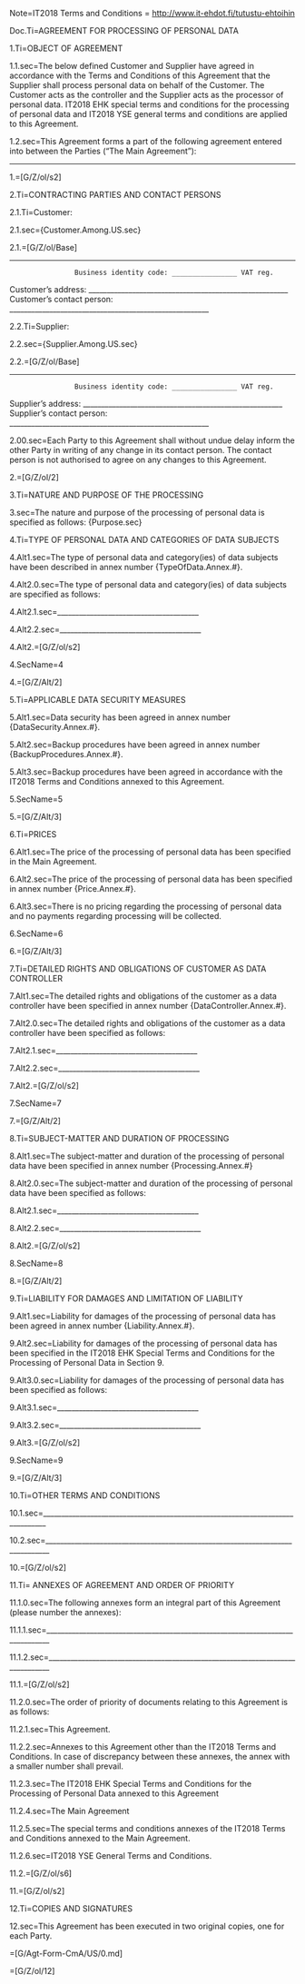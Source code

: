 Note=IT2018 Terms and Conditions = http://www.it-ehdot.fi/tutustu-ehtoihin

Doc.Ti=AGREEMENT FOR PROCESSING OF PERSONAL DATA

1.Ti=OBJECT OF AGREEMENT

1.1.sec=The below defined Customer and Supplier have agreed in accordance with the Terms and Conditions of this Agreement that the Supplier shall process personal data on behalf of the Customer. The Customer acts as the controller and the Supplier acts as the processor of personal data. IT2018 EHK special terms and conditions for the processing of personal data and IT2018 YSE general terms and conditions are applied to this Agreement.

1.2.sec=This Agreement forms a part of the following agreement entered into between the Parties (“The Main Agreement”):
_______________________________________________________________________________

1.=[G/Z/ol/s2]

2.Ti=CONTRACTING PARTIES AND CONTACT PERSONS

2.1.Ti=Customer:

2.1.sec={Customer.Among.US.sec}

2.1.=[G/Z/ol/Base]
_______________________________________________________
					Business identity code: ________________ VAT reg.
Customer’s address:		_______________________________________________________
Customer’s contact person:   _______________________________________________________
	
2.2.Ti=Supplier:

2.2.sec={Supplier.Among.US.sec}

2.2.=[G/Z/ol/Base]
_______________________________________________________
					Business identity code: ________________ VAT reg.
Supplier’s address:		_______________________________________________________
Supplier’s contact person:	_______________________________________________________

2.00.sec=Each Party to this Agreement shall without undue delay inform the other Party in writing of any change in its contact person. The contact person is not authorised to agree on any changes to this Agreement.

2.=[G/Z/ol/2]


3.Ti=NATURE AND PURPOSE OF THE PROCESSING

3.sec=The nature and purpose of the processing of personal data is specified as follows:  {Purpose.sec}


4.Ti=TYPE OF PERSONAL DATA AND CATEGORIES OF DATA SUBJECTS

4.Alt1.sec=The type of personal data and category(ies) of data subjects have been described in annex number {TypeOfData.Annex.#}.

4.Alt2.0.sec=The type of personal data and category(ies) of data subjects are specified as follows:

4.Alt2.1.sec=_______________________________________

4.Alt2.2.sec=_______________________________________

4.Alt2.=[G/Z/ol/s2]

4.SecName=4

4.=[G/Z/Alt/2]

5.Ti=APPLICABLE DATA SECURITY MEASURES

5.Alt1.sec=Data security has been agreed in annex number {DataSecurity.Annex.#}.

5.Alt2.sec=Backup procedures have been agreed in annex number {BackupProcedures.Annex.#}.

5.Alt3.sec=Backup procedures have been agreed in accordance with the IT2018 Terms and Conditions annexed to this Agreement.

5.SecName=5

5.=[G/Z/Alt/3]

6.Ti=PRICES 

6.Alt1.sec=The price of the processing of personal data has been specified in the Main Agreement.

6.Alt2.sec=The price of the processing of personal data has been specified in annex number {Price.Annex.#}.

6.Alt3.sec=There is no pricing regarding  the processing of personal data and no payments regarding processing will be collected.

6.SecName=6

6.=[G/Z/Alt/3]

7.Ti=DETAILED RIGHTS AND OBLIGATIONS OF CUSTOMER AS DATA CONTROLLER

7.Alt1.sec=The detailed rights and obligations of the customer as a data controller have been specified in annex number {DataController.Annex.#}.

7.Alt2.0.sec=The detailed rights and obligations of the customer as a data controller have been specified as follows:

7.Alt2.1.sec=_______________________________________

7.Alt2.2.sec=_______________________________________

7.Alt2.=[G/Z/ol/s2]

7.SecName=7

7.=[G/Z/Alt/2]


8.Ti=SUBJECT-MATTER AND DURATION OF PROCESSING

8.Alt1.sec=The subject-matter and duration of the processing of personal data have been specified in annex number {Processing.Annex.#}

8.Alt2.0.sec=The subject-matter and duration of the processing of personal data have been specified as follows:

8.Alt2.1.sec=_______________________________________

8.Alt2.2.sec=_______________________________________

8.Alt2.=[G/Z/ol/s2]

8.SecName=8

8.=[G/Z/Alt/2]


9.Ti=LIABILITY FOR DAMAGES AND LIMITATION OF LIABILITY

9.Alt1.sec=Liability for damages of the processing of personal data has been agreed in annex number {Liability.Annex.#}.

9.Alt2.sec=Liability for damages of the processing of personal data has been specified in the IT2018 EHK  Special Terms and Conditions for the Processing of Personal Data in Section 9.
 
9.Alt3.0.sec=Liability for damages of the processing of personal data has been specified as follows:

9.Alt3.1.sec=_______________________________________

9.Alt3.2.sec=_______________________________________

9.Alt3.=[G/Z/ol/s2]

9.SecName=9

9.=[G/Z/Alt/3]

10.Ti=OTHER TERMS AND CONDITIONS

10.1.sec=_______________________________________________________________________________

10.2.sec=_______________________________________________________________________________


10.=[G/Z/ol/s2]

11.Ti= ANNEXES OF AGREEMENT AND ORDER OF PRIORITY

11.1.0.sec=The following annexes form an integral part of this Agreement (please number the annexes):

11.1.1.sec=_______________________________________________________________________________

11.1.2.sec=_______________________________________________________________________________

11.1.=[G/Z/ol/s2]


11.2.0.sec=The order of priority of documents relating to this Agreement is as follows:

11.2.1.sec=This Agreement.

11.2.2.sec=Annexes to this Agreement other than the IT2018 Terms and Conditions. In case of discrepancy between these annexes, the annex with a smaller number shall prevail.

11.2.3.sec=The IT2018 EHK Special Terms and Conditions for the Processing of Personal Data annexed to this Agreement

11.2.4.sec=The Main Agreement 

11.2.5.sec=The special terms and conditions annexes of the IT2018 Terms and Conditions annexed to the Main Agreement. 

11.2.6.sec=IT2018 YSE General Terms and Conditions.

11.2.=[G/Z/ol/s6]

11.=[G/Z/ol/s2]

12.Ti=COPIES AND SIGNATURES

12.sec=This Agreement has been executed in two original copies, one for each Party.


=[G/Agt-Form-CmA/US/0.md]

=[G/Z/ol/12]
